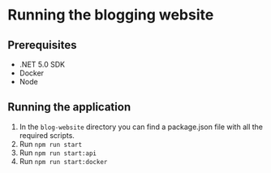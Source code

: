 # Running the blogging website

## Prerequisites
- .NET 5.0 SDK
- Docker
- Node

## Running the application
1. In the `blog-website` directory you can find a package.json file with all the required scripts.
1. Run `npm run start`
1. Run `npm run start:api`
1. Run `npm run start:docker`
